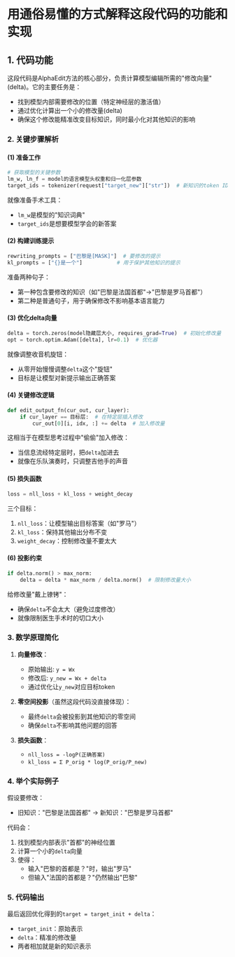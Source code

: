 # 用通俗易懂的方式解释这段代码的功能和实现

## 1. **代码功能**

这段代码是AlphaEdit方法的核心部分，负责计算模型编辑所需的"修改向量"(delta)。它的主要任务是：

- 找到模型内部需要修改的位置（特定神经层的激活值）
- 通过优化计算出一个小的修改量(delta)
- 确保这个修改能精准改变目标知识，同时最小化对其他知识的影响

### 2. **关键步骤解析**

#### (1) 准备工作

```python
# 获取模型的关键参数
lm_w, ln_f = model的语言模型头权重和归一化层参数
target_ids = tokenizer(request["target_new"]["str"])  # 新知识的token ID
```

就像准备手术工具：

- `lm_w`是模型的"知识词典"
- `target_ids`是想要模型学会的新答案

#### (2) 构建训练提示

```python
rewriting_prompts = ["巴黎是[MASK]"]  # 要修改的提示
kl_prompts = ["{}是一个"]           # 用于保护其他知识的提示
```

准备两种句子：

- 第一种包含要修改的知识（如"巴黎是法国首都"→"巴黎是罗马首都"）
- 第二种是普通句子，用于确保修改不影响基本语言能力

#### (3) 优化delta向量

```python
delta = torch.zeros(model隐藏层大小, requires_grad=True)  # 初始化修改量
opt = torch.optim.Adam([delta], lr=0.1)  # 优化器
```

就像调整收音机旋钮：

- 从零开始慢慢调整`delta`这个"旋钮"
- 目标是让模型对新提示输出正确答案

#### (4) 关键修改逻辑

```python
def edit_output_fn(cur_out, cur_layer):
    if cur_layer == 目标层:  # 在特定层插入修改
        cur_out[0][i, idx, :] += delta  # 加入修改量
```

这相当于在模型思考过程中"偷偷"加入修改：

- 当信息流经特定层时，把`delta`加进去
- 就像在乐队演奏时，只调整吉他手的声音

#### (5) 损失函数

```python
loss = nll_loss + kl_loss + weight_decay
```

三个目标：

1. `nll_loss`：让模型输出目标答案（如"罗马"）
2. `kl_loss`：保持其他输出分布不变
3. `weight_decay`：控制修改量不要太大

#### (6) 投影约束

```python
if delta.norm() > max_norm:
    delta = delta * max_norm / delta.norm()  # 限制修改量大小
```

给修改量"戴上镣铐"：

- 确保`delta`不会太大（避免过度修改）
- 就像限制医生手术时的切口大小

### 3. **数学原理简化**

1. **向量修改**：
   - 原始输出: `y = Wx`
   - 修改后: `y_new = Wx + delta`
   - 通过优化让`y_new`对应目标token

2. **零空间投影**（虽然这段代码没直接体现）：
   - 最终`delta`会被投影到其他知识的零空间
   - 确保`delta`不影响其他问题的回答

3. **损失函数**：
   - `nll_loss = -logP(正确答案)`
   - `kl_loss = Σ P_orig * log(P_orig/P_new)`

### 4. **举个实际例子**

假设要修改：

- 旧知识："巴黎是法国首都" → 新知识："巴黎是罗马首都"

代码会：

1. 找到模型内部表示"首都"的神经位置
2. 计算一个小的`delta`向量
3. 使得：
   - 输入"巴黎的首都是？"时，输出"罗马"
   - 但输入"法国的首都是？"仍然输出"巴黎"

### 5. **代码输出**

最后返回优化得到的`target = target_init + delta`：

- `target_init`：原始表示
- `delta`：精准的修改量
- 两者相加就是新的知识表示
